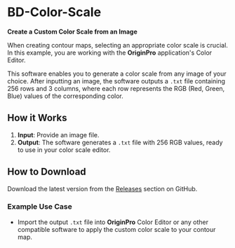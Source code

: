 # BD-Color-Scale
**Create a Custom Color Scale from an Image**

When creating contour maps, selecting an appropriate color scale is crucial. In this example, you are working with the **OriginPro** application's Color Editor.

This software enables you to generate a color scale from any image of your choice. After inputting an image, the software outputs a `.txt` file containing 256 rows and 3 columns, where each row represents the RGB (Red, Green, Blue) values of the corresponding color.

## How it Works

1. **Input**: Provide an image file.
2. **Output**: The software generates a `.txt` file with 256 RGB values, ready to use in your color scale editor.

## How to Download
Download the latest version from the [Releases]([https://github.com/MaximeMET/BD-color-scale/releases]) section on GitHub.

### Example Use Case
- Import the output `.txt` file into **OriginPro** Color Editor or any other compatible software to apply the custom color scale to your contour map.
